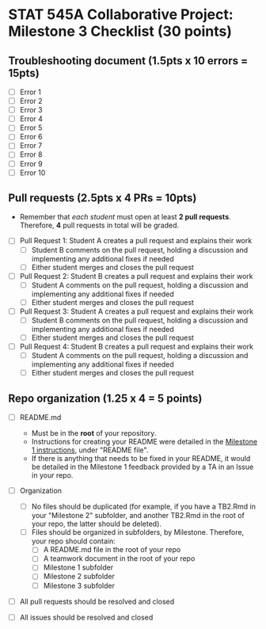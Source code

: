 # STAT 545A Collaborative Project: Milestone 3 Checklist (30 points)

## Troubleshooting document (1.5pts x 10 errors = 15pts)

+ [ ] Error 1
+ [ ] Error 2
+ [ ] Error 3
+ [ ] Error 4
+ [ ] Error 5
+ [ ] Error 6
+ [ ] Error 7
+ [ ] Error 8
+ [ ] Error 9
+ [ ] Error 10

## Pull requests (2.5pts x 4 PRs = 10pts)

+ Remember that *each student* must open at least **2 pull requests**. Therefore, **4** pull requests in total will be graded.

+ [ ] Pull Request 1: Student A creates a pull request and explains their work
    + [ ] Student B comments on the pull request, holding a discussion and implementing any additional fixes if needed
    + [ ] Either student merges and closes the pull request

+ [ ] Pull Request 2: Student B creates a pull request and explains their work
    + [ ] Student A comments on the pull request, holding a discussion and implementing any additional fixes if needed
    + [ ] Either student merges and closes the pull request

+ [ ] Pull Request 3: Student A creates a pull request and explains their work
    + [ ] Student B comments on the pull request, holding a discussion and implementing any additional fixes if needed
    + [ ] Either student merges and closes the pull request

+ [ ] Pull Request 4: Student B creates a pull request and explains their work
    + [ ] Student A comments on the pull request, holding a discussion and implementing any additional fixes if needed
    + [ ] Either student merges and closes the pull request

## Repo organization (1.25 x 4 = 5 points)

+ [ ] README.md
  + Must be in the **root** of your repository.
  + Instructions for creating your README were detailed in the [Milestone 1 instructions](https://stat545.stat.ubc.ca/collaborative-project/milestone1/readme/), under "README file".
  + If there is anything that needs to be fixed in your README, it would be detailed in the Milestone 1 feedback provided by a TA in an Issue in your repo.

+ [ ] Organization
  + [ ] No files should be duplicated (for example, if you have a TB2.Rmd in your "Milestone 2" subfolder, and another TB2.Rmd in the root of your repo, the latter should be deleted).
  + [ ] Files should be organized in subfolders, by Milestone. Therefore, your repo should contain:
    + [ ] A README.md file in the root of your repo
    + [ ] A teamwork document in the root of your repo
    + [ ] Milestone 1 subfolder
    + [ ] Milestone 2 subfolder
    + [ ] Milestone 3 subfolder

+ [ ] All pull requests should be resolved and closed
+ [ ] All issues should be resolved and closed
